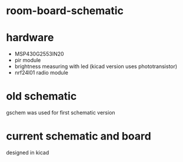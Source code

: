 room-board-schematic
====================
# hardware
- MSP430G2553IN20
- pir module
- brightness measuring with led (kicad version uses phototransistor)
- nrf24l01 radio module

# old schematic
gschem was used for first schematic version

# current schematic and board
designed in kicad
